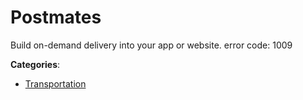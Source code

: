 # Postmates


Build on-demand delivery into your app or website.  error code: 1009



**Categories**:

- [Transportation](https://github.com/apis-list/apis-list#transportation)



